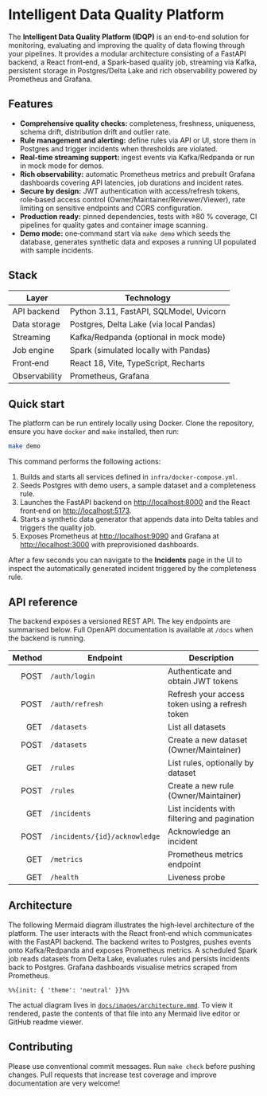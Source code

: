 <!-- markdownlint-disable MD041 -->
# Intelligent Data Quality Platform

The **Intelligent Data Quality Platform (IDQP)** is an end‑to‑end solution for
monitoring, evaluating and improving the quality of data flowing through your
pipelines. It provides a modular architecture consisting of a FastAPI
backend, a React front‑end, a Spark-based quality job, streaming via Kafka,
persistent storage in Postgres/Delta Lake and rich observability powered by
Prometheus and Grafana.

## Features

- **Comprehensive quality checks:** completeness, freshness, uniqueness,
  schema drift, distribution drift and outlier rate.
- **Rule management and alerting:** define rules via API or UI, store them in
  Postgres and trigger incidents when thresholds are violated.
- **Real‑time streaming support:** ingest events via Kafka/Redpanda or run in
  mock mode for demos.
- **Rich observability:** automatic Prometheus metrics and prebuilt Grafana
  dashboards covering API latencies, job durations and incident rates.
- **Secure by design:** JWT authentication with access/refresh tokens,
  role‑based access control (Owner/Maintainer/Reviewer/Viewer), rate limiting
  on sensitive endpoints and CORS configuration.
- **Production ready:** pinned dependencies, tests with ≥80 % coverage, CI
  pipelines for quality gates and container image scanning.
- **Demo mode:** one‑command start via `make demo` which seeds the database,
  generates synthetic data and exposes a running UI populated with sample
  incidents.

## Stack

| Layer        | Technology                                |
|--------------|--------------------------------------------|
| API backend  | Python 3.11, FastAPI, SQLModel, Uvicorn    |
| Data storage | Postgres, Delta Lake (via local Pandas)    |
| Streaming    | Kafka/Redpanda (optional in mock mode)     |
| Job engine   | Spark (simulated locally with Pandas)      |
| Front‑end    | React 18, Vite, TypeScript, Recharts       |
| Observability| Prometheus, Grafana                        |

## Quick start

The platform can be run entirely locally using Docker. Clone the repository,
ensure you have `docker` and `make` installed, then run:

```bash
make demo
```

This command performs the following actions:

1. Builds and starts all services defined in `infra/docker-compose.yml`.
2. Seeds Postgres with demo users, a sample dataset and a completeness rule.
3. Launches the FastAPI backend on <http://localhost:8000> and the React
   front‑end on <http://localhost:5173>.
4. Starts a synthetic data generator that appends data into Delta tables and
   triggers the quality job.
5. Exposes Prometheus at <http://localhost:9090> and Grafana at
   <http://localhost:3000> with preprovisioned dashboards.

After a few seconds you can navigate to the **Incidents** page in the UI to
inspect the automatically generated incident triggered by the completeness rule.

## API reference

The backend exposes a versioned REST API. The key endpoints are summarised
below. Full OpenAPI documentation is available at `/docs` when the backend is
running.

| Method | Endpoint                       | Description                                   |
|-------:|---------------------------------|-----------------------------------------------|
| POST   | `/auth/login`                  | Authenticate and obtain JWT tokens            |
| POST   | `/auth/refresh`                | Refresh your access token using a refresh token|
| GET    | `/datasets`                    | List all datasets                             |
| POST   | `/datasets`                    | Create a new dataset (Owner/Maintainer)       |
| GET    | `/rules`                       | List rules, optionally by dataset             |
| POST   | `/rules`                       | Create a new rule (Owner/Maintainer)          |
| GET    | `/incidents`                   | List incidents with filtering and pagination  |
| POST   | `/incidents/{id}/acknowledge`  | Acknowledge an incident                      |
| GET    | `/metrics`                     | Prometheus metrics endpoint                   |
| GET    | `/health`                      | Liveness probe                                |

## Architecture

The following Mermaid diagram illustrates the high‑level architecture of the
platform. The user interacts with the React front‑end which communicates with
the FastAPI backend. The backend writes to Postgres, pushes events onto
Kafka/Redpanda and exposes Prometheus metrics. A scheduled Spark job reads
datasets from Delta Lake, evaluates rules and persists incidents back to
Postgres. Grafana dashboards visualise metrics scraped from Prometheus.

```mermaid
%%{init: { 'theme': 'neutral' }}%%
```

The actual diagram lives in [`docs/images/architecture.mmd`](images/architecture.mmd). To view it
rendered, paste the contents of that file into any Mermaid live editor or
GitHub readme viewer.

## Contributing

Please use conventional commit messages. Run `make check` before pushing
changes. Pull requests that increase test coverage and improve documentation
are very welcome!